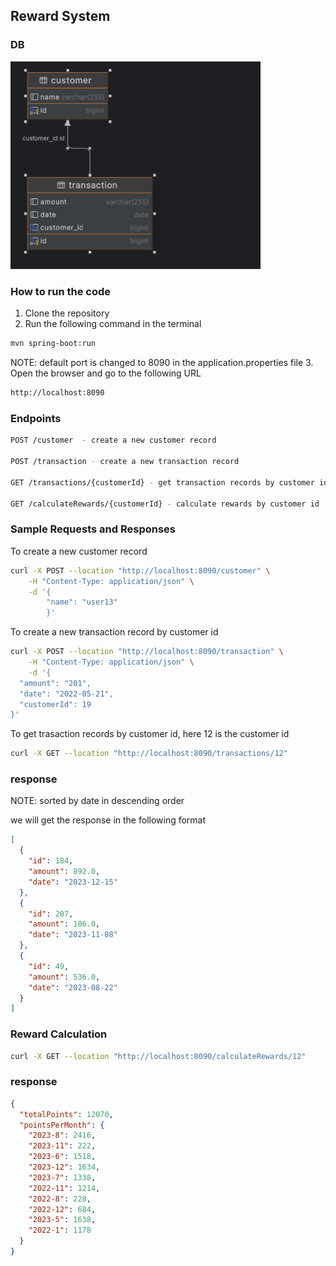 ## Reward System

### DB

<img src="./customer.png" alt="DB Diagram" width="400"/>

### How to run the code
1. Clone the repository
2. Run the following command in the terminal
```bash
mvn spring-boot:run
```
NOTE: default port is changed to 8090 in the application.properties file
3. Open the browser and go to the following URL
```bash
http://localhost:8090
```

### Endpoints

```bash
POST /customer  - create a new customer record

POST /transaction - create a new transaction record

GET /transactions/{customerId} - get transaction records by customer id

GET /calculateRewards/{customerId} - calculate rewards by customer id
```


### Sample Requests and Responses

To create a new customer record
```bash
curl -X POST --location "http://localhost:8090/customer" \
    -H "Content-Type: application/json" \
    -d '{
        "name": "user13"
        }'
```

To create a new transaction record by customer id
```bash
curl -X POST --location "http://localhost:8090/transaction" \
    -H "Content-Type: application/json" \
    -d '{
  "amount": "201",
  "date": "2022-05-21",
  "customerId": 19
}'
```

To get trasaction records by customer id, here 12 is the customer id
```bash
curl -X GET --location "http://localhost:8090/transactions/12"
```

### response
NOTE: sorted by date in descending order

we will get the response in the following format
```json
[
  {
    "id": 184,
    "amount": 892.0,
    "date": "2023-12-15"
  },
  {
    "id": 207,
    "amount": 186.0,
    "date": "2023-11-08"
  },
  {
    "id": 49,
    "amount": 536.0,
    "date": "2023-08-22"
  }
]
```

### Reward Calculation

```bash
curl -X GET --location "http://localhost:8090/calculateRewards/12"
```

### response

```json
{
  "totalPoints": 12070,
  "pointsPerMonth": {
    "2023-8": 2416,
    "2023-11": 222,
    "2023-6": 1518,
    "2023-12": 1634,
    "2023-7": 1338,
    "2022-11": 1214,
    "2022-8": 228,
    "2022-12": 684,
    "2023-5": 1638,
    "2022-1": 1178
  }
}
```
